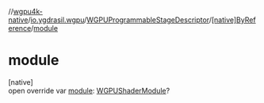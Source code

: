 //[wgpu4k-native](../../../../index.md)/[io.ygdrasil.wgpu](../../index.md)/[WGPUProgrammableStageDescriptor](../index.md)/[[native]ByReference](index.md)/[module](module.md)

# module

[native]\
open override var [module](module.md): [WGPUShaderModule](../../-w-g-p-u-shader-module/index.md)?